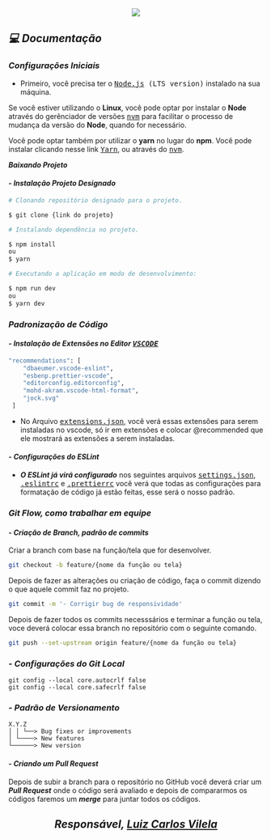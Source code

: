 
<div align=center>
  <img src="./public/images/270x270.png" />
</div>

## ***:computer: Documentação***

### ***Configurações Iniciais***

- Primeiro, você precisa ter o <kbd>[Node.js](https://nodejs.org) (LTS version)</kbd> instalado na sua máquina. 

Se você estiver utilizando o **Linux**, você pode optar por instalar o **Node** através do gerênciador de versões <kbd>[nvm](https://github.com/nvm-sh/nvm)</kbd> para facilitar o processo de mudança da versão do **Node**, quando for necessário.

Você pode optar também por utilizar o **yarn** no lugar do **npm**. Você pode instalar clicando nesse link <kbd>[Yarn](https://yarnpkg.com/en/docs/install#windows-stable)</kbd>, ou através do <kbd>[nvm](https://github.com/nvm-sh/nvm)</kbd>.

***Baixando Projeto***

#### - ***Instalação Projeto Designado***

```sh
# Clonando repositório designado para o projeto.

$ git clone {link do projeto}

# Instalando dependência no projeto.

$ npm install 
ou
$ yarn

# Executando a aplicação em modo de desenvolvimento:

$ npm run dev 
ou
$ yarn dev

```

### ***Padronização de Código***

#### - ***Instalação de Extensões no Editor <kbd>[VSCODE](https://code.visualstudio.com/)</kbd>***
```sh
"recommendations": [
    "dbaeumer.vscode-eslint",
    "esbenp.prettier-vscode",
    "editorconfig.editorconfig",
    "mohd-akram.vscode-html-format",
    "jock.svg"
 ]
```
- No Arquivo  <kbd>[extensions.json](.vscode/extensions.json)</kbd>, você verá essas extensões para serem instaladas no vscode, só ir em extensões e colocar @recommended  que ele mostrará as extensões a serem instaladas.

#### - ***Configurações do ESLint***

- ***O ESLint já virá configurado*** nos seguintes arquivos  <kbd>[settings.json](https://github.com/I9Colab-Tecnologia-e-Inovacao/NextJS-Modelo-Landing-MateUI/blob/main/.vscode/settings.json)</kbd>, <kbd>[.eslintrc](https://github.com/I9Colab-Tecnologia-e-Inovacao/NextJS-Modelo-Landing-MateUI/blob/main/.eslintrc)</kbd>  e <kbd>[.prettierrc](https://github.com/I9Colab-Tecnologia-e-Inovacao/NextJS-Modelo-Landing-MateUI/blob/main/.prettierrc)</kbd> você verá que todas as configurações para formatação de código já estão feitas, esse será o nosso padrão.
 
### ***Git Flow, como trabalhar em equipe***

#### - ***Criação de Branch, padrão de commits***

Criar a branch com base na função/tela que for desenvolver.
```sh
git checkout -b feature/{nome da função ou tela}
```
Depois de fazer as alterações ou criação de código, faça o commit dizendo o que aquele commit faz no projeto.
```sh
git commit -m '- Corrigir bug de responsividade'
```
Depois de fazer todos os commits necesssários e terminar a função ou tela, voce deverá colocar essa branch no repositório com o seguinte comando.
```sh
git push --set-upstream origin feature/{nome da função ou tela}
```

### - ***Configurações do Git Local***

```
git config --local core.autocrlf false
git config --local core.safecrlf false
```

### - ***Padrão de Versionamento***

```
X.Y.Z
│ │ └──> Bug fixes or improvements
│ └────> New features
└──────> New version
```

#### - ***Criando um Pull Request***

Depois de subir a branch para o repositório no GitHub você deverá criar um ***Pull Request*** onde o código será avaliado e depois de compararmos os códigos faremos um ***merge*** para juntar todos os códigos.


<i><h2 align="center">Responsável, <a href="https://www.linkedin.com/in/luiz-carlos-vilela/">Luiz Carlos Vilela</a></h2></i>
